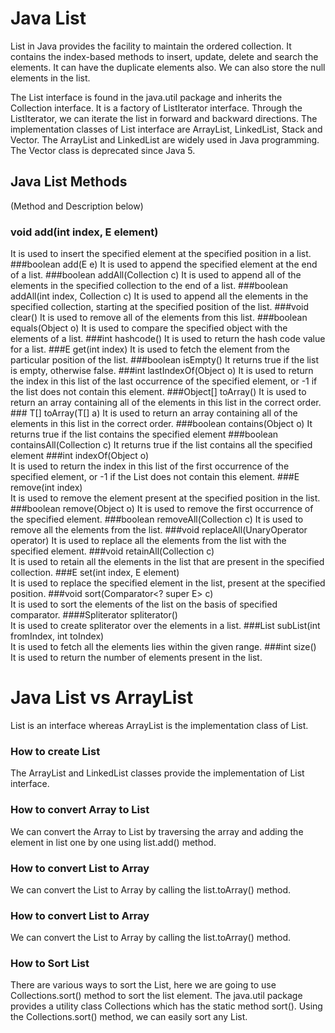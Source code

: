 # Java List
List in Java provides the facility to maintain the ordered collection. It contains the index-based methods to insert, update, delete and search the elements. It can have the duplicate elements also. We can also store the null elements in the list.

The List interface is found in the java.util package and inherits the Collection interface. It is a factory of ListIterator interface. Through the ListIterator, we can iterate the list in forward and backward directions. The implementation classes of List interface are ArrayList, LinkedList, Stack and Vector. The ArrayList and LinkedList are widely used in Java programming. The Vector class is deprecated since Java 5.

## Java List Methods
(Method and Description below)
### void add(int index, E element)	
It is used to insert the specified element at the specified position in a list.
###boolean add(E e)	
It is used to append the specified element at the end of a list.
###boolean addAll(Collection<? extends E> c)	
It is used to append all of the elements in the specified collection to the end of a list.
###boolean addAll(int index, Collection<? extends E> c)	
It is used to append all the elements in the specified collection, starting at the specified position of the list.
###void clear()	
It is used to remove all of the elements from this list.
###boolean equals(Object o)	
It is used to compare the specified object with the elements of a list.
###int hashcode()	
It is used to return the hash code value for a list.
###E get(int index)
It is used to fetch the element from the particular position of the list.
###boolean isEmpty()	
It returns true if the list is empty, otherwise false.
###int lastIndexOf(Object o)	
It is used to return the index in this list of the last occurrence of the specified element, or -1 if the list does not contain this element.
###Object[] toArray()	
It is used to return an array containing all of the elements in this list in the correct order.
###<T> T[] toArray(T[] a)	
It is used to return an array containing all of the elements in this list in the correct order.
###boolean contains(Object o)	
It returns true if the list contains the specified element
###boolean containsAll(Collection<?> c)	
It returns true if the list contains all the specified element
###int indexOf(Object o)	
It is used to return the index in this list of the first occurrence of the specified element, or -1 if the List does not contain this element.
###E remove(int index)	
It is used to remove the element present at the specified position in the list.
###boolean remove(Object o)	
It is used to remove the first occurrence of the specified element.
###boolean removeAll(Collection<?> c)	
It is used to remove all the elements from the list.	
###void replaceAll(UnaryOperator<E> operator)	
It is used to replace all the elements from the list with the specified element.	
###void retainAll(Collection<?> c)	
It is used to retain all the elements in the list that are present in the specified collection.
###E set(int index, E element)	
It is used to replace the specified element in the list, present at the specified position.
###void sort(Comparator<? super E> c)	
It is used to sort the elements of the list on the basis of specified comparator.
####Spliterator<E> spliterator()	
It is used to create spliterator over the elements in a list.
###List<E> subList(int fromIndex, int toIndex)	
It is used to fetch all the elements lies within the given range.
###int size()	
It is used to return the number of elements present in the list.
# Java List vs ArrayList
List is an interface whereas ArrayList is the implementation class of List.

### How to create List
The ArrayList and LinkedList classes provide the implementation of List interface. 

### How to convert Array to List
We can convert the Array to List by traversing the array and adding the element in list one by one using list.add() method.

### How to convert List to Array
We can convert the List to Array by calling the list.toArray() method. 

### How to convert List to Array
We can convert the List to Array by calling the list.toArray() method. 

### How to Sort List
There are various ways to sort the List, here we are going to use Collections.sort() method to sort the list element. The java.util package provides a utility class Collections which has the static method sort(). Using the Collections.sort() method, we can easily sort any List.